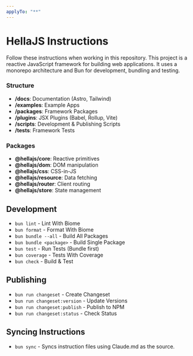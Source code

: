 ```yaml
---
applyTo: "**"
---
```


# HellaJS Instructions 

Follow these instructions when working in this repository. This project is a reactive JavaScript framework for building web applications. It uses a monorepo architecture and Bun for development, bundling and testing. 

### Structure
- **/docs**: Documentation (Astro, Tailwind)
- **/examples**: Example Apps
- **/packages**: Framework Packages
- **/plugins**: JSX Plugins (Babel, Rollup, Vite)
- **/scripts**: Development & Publishing Scripts
- **/tests**: Framework Tests

### Packages
- **@hellajs/core**: Reactive primitives
- **@hellajs/dom**: DOM manipulation
- **@hellajs/css**: CSS-in-JS
- **@hellajs/resource**: Data fetching
- **@hellajs/router**: Client routing
- **@hellajs/store**: State management

## Development
- `bun lint` - Lint With Biome
- `bun format` - Format With Biome
- `bun bundle --all` - Build All Packages
- `bun bundle <package>` - Build Single Package
- `bun test` - Run Tests (Bundle first)
- `bun coverage` - Tests With Coverage
- `bun check` - Build & Test

## Publishing
- `bun run changeset` - Create Changeset
- `bun run changeset:version` - Update Versions
- `bun run changeset:publish` - Publish to NPM
- `bun run changeset:status` - Check Status

## Syncing Instructions
- `bun sync` - Syncs instruction files using Claude.md as the source.